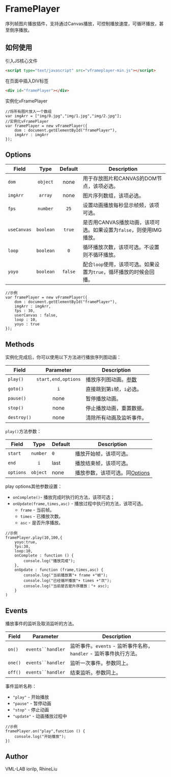 # FramePlayer
序列帧图片播放插件，支持通过Canvas播放，可控制播放速度，可循环播放，甚至倒序播放。
## 如何使用
引入JS核心文件
```html
<script type="text/javascript" src="vframeplayer-min.js"></script>
 ```
在页面中插入DIV标签
```html
<div id="framePlayer"></div>
 ```
实例化vFramePlayer
```JS
//将所有图片放入一个数组
var imgArr = ["img/0.jpg","img/1.jpg","img/2.jpg"];
//实例化vFramePlayer
var framePlayer = new vFramePlayer({
    dom : document.getElementById("framePlayer"),
    imgArr : imgArr
});
```
## Options
| Field           | Type            | Default  | Description                           | 
| --------------- |:---------------:| :------: | ------------------------------------  |
| `dom`           | `object`        | none     | 用于存放图片和CANVAS的DOM节点，该项必选。 |
| `imgArr`        | `array`         | none     | 图片序列数组，该项必选。                 |
| `fps`           | `number`        | `25`     | 设置动画播放每秒显示帧频，该项可选。       |
| `useCanvas`     | `boolean`       | `true`   | 是否用CANVAS播放动画，该项可选。如果设置为`false`，则使用IMG播放。|
| `loop`          | `boolean`       | `0`      | 循环播放次数，该项可选。不设置则不循环播放。|
| `yoyo`          | `boolean`       | `false`  | 配合`loop`使用，该项可选。如果设置为`true`，循环播放的时候会回播。|
```JS
//示例
var framePlayer = new vFramePlayer({
    dom : document.getElementById("framePlayer"),
    imgArr : imgArr,
    fps : 30,
    userCanvas : false,
    loop : 10,
    yoyo : true
});
```
## Methods
实例化完成后，你可以使用以下方法进行播放序列图动画：

| Field           | Parameter              | Description                         | 
| --------------- | :--------------------: | ----------------------------------- |
| `play()`        | `start,end,options`    | 播放序列图动画。[参数](#play) |
| `goto()`        | `i`                    | 直接跳到第`i`帧，`i`必选。|
| `pause()`       | none                   | 暂停播放动画。|
| `stop()`        | none                   | 停止播放动画，重置数据。|
| `destroy()`     | none                   | 清除所有动画及监听事件。|

`play()`方法参数：<span id="play"></span>

| Field           | Type        | Default      | Description           | 
| --------------- | :---------: | ------------ |---------------------- |
| `start`         | `number`    | `0`          | 播放开始帧，该项可选。   |
| `end`           | `i`         | last         | 播放结束帧，该项可选。   |
| `options`       | `object`    | none         | 播放参数，该项可选。同[Options](#options)  |

play options其他参数设置：
- `onComplete()`- 播放完成时执行的方法，该项可选；
- `onUpdate(frame,times,asc)` - 播放过程中执行的方法，该项可选。
    - `frame` - 当前帧。
    - `times` - 已播放次数。
    - `asc` - 是否升序播放。

```JS
//示例
framePlayer.play(10,100,{
    yoyo:true,
    fps:30,
    loop:10,
    onComplete : function () {
        console.log("播放完成");
    },
    onUpdate : function (frame,times,asc) {
        console.log("当前播放第"+ frame +"帧");
        console.log("已经循环播放"+ times +"次");
        console.log("当前是否是升序播放："+ asc);
    }
)
```
## Events
播放事件的监听及取消监听的方法。

| Field           | Parameter          | Description           | 
| --------------- | :----------------: |---------------------- |
| `on()`          | `events``handler`  | 监听事件。`events` - 监听事件名称，`handler` - 监听事件执行方法。   |
| `one()`         | `events``handler`  | 监听一次事件。参数同上。   |
| `off()`         | `events``handler`  | 结束监听。参数同上。   |

事件监听名称：
- `"play"` - 开始播放
- `"pause"` - 暂停动画
- `"stop"` - 停止动画
- `"update"` - 动画播放过程中

```JS
//示例
framePlayer.on("play",function () {
    console.log("开始播放");
})
```
## Author
VML-LAB iorilp, RhineLiu
